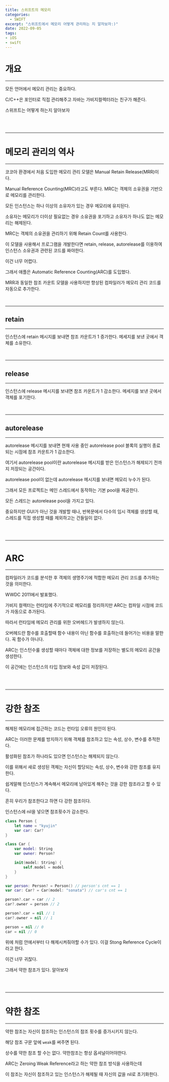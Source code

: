 ```yaml
---
title: 스위프트의 메모리
categories:
  - SWIFT
excerpt: "스위프트에서 메모리 어떻게 관리하는 지 알자보자:)"
date: 2022-09-05
tags:
- iOS
- swift
---
```




# 개요

---

모든 언어에서 메모리 관리는 중요하다.

C/C++은 포인터로 직접 관리해주고 자바는 가비지컬렉터라는 친구가 해준다.

스위프트는 어떻게 하는지 알아보자


<br />
<br />

---

# 메모리 관리의 역사

---

코코아 환경에서 처음 도입한 메모리 관리 모델은 Manual Retain Release(MRR)이다.

Manual Reference Counting(MRC)라고도 부른다. MRC는 객체의 소유권을 기반으로 메모리를 관리한다.

모든 인스턴스는 하나 이상의 소유자가 있는 경우 메모리에 유지된다.

소유자는 메모리가 더이상 필요없는 경우 소유권을 포기하고 소유자가 하나도 없는 메모리는 해제된다.

MRC는 객체의 소유권을 관리하기 위해 Retain Count를 사용한다.

이 모델을 사용해서 프로그램을 개발한다면 retain, release, autorelease를 이용하여 인스턴스 소유권과 관련된 코드를 짜야한다.

이건 너무 어렵다.

그래서 애플은 Automatic Reference Counting(ARC)를 도입했다.

MRR과 동일한 참조 카운트 모델을 사용하지만 향상된 컴파일러가 메모리 관리 코드를 자동으로 추가한다.


<br />

---

## retain

---

인스턴스에 retain 메시지를 보내면 참조 카운트가 1 증가한다. 메세지를 보낸 곳에서 객체를 소유한다.

<br />

---

## release

---

인스턴스에 release 메시지를 보내면 참조 카운트가 1 감소한다. 메세지를 보낸 곳에서 객체를 포기한다.

<br />

---

## autorelease

---

autorelease 메시지를 보내면 현재 사용 중인 autorelease pool 블록의 실행이 종료되는 시점에 참조 카운트가 1 감소한다.

여기서 autorelease pool이란 autorelease 메시지를 받은 인스턴스가 해제되기 전까지 저장되는 공간이다.

autorelease pool이 없는데 autorelease 메시지를 보내면 메모리 누수가 된다.

그래서 모든 프로젝트는 메인 스레드에서 동작하는 기본 pool을 제공한다.

모든 스레드는 autorelease pool을 가지고 있다.

중요하지만 GUI가 아닌 것을 개발할 때나, 반복문에서 다수의 임시 객체를 생성할 때, 스레드를 직접 생성할 때를 제외하고는 건들일이 없다.

<br />
<br />

---

# ARC

---

컴파일러가 코드를 분석한 후 객체의 생명주기에 적합한 메모리 관리 코드를 추가하는 것을 의미한다.

WWDC 2011에서 발표했다.

가비지 컬렉터는 런타임에 주기적으로 메모리를 정리하지만 ARC는 컴파일 시점에 코드가 자동으로 추가된다.

따라서 런타임에 메모리 관리를 위한 오버헤드가 발생하지 않는다.

오버헤드란 함수를 호출할때 함수 내용이 아닌 함수를 호출하는데 들어가는 비용을 말한다. 꼭 함수가 아니다.

ARC는 인스턴수룰 생성할 때마다 객체에 대한 정보를 저장하는 별도의 메모리 공간을 생성한다.

이 공간에는 인스턴스의 타입 정보와 속성 값이 저장된다.

<br />
<br />

---

# 강한 참조

---

해제된 메모리에 접근하는 코드는 런타임 오류의 원인이 된다.

ARC는 이러한 문제를 방지하기 위해 객체를 참조하고 있는 속성, 상수, 변수를 추적한다.

활성화된 참조가 하나라도 있으면 인스턴스는 해제되지 않는다.

이를 위해서 새로 생성된 객체는 자신이 할당되는 속성, 상수, 변수와 강한 참조를 유지한다.

쉽게말해 인스턴스가 계속해서 메모리에 남아있게 해주는 것을 강한 참조라고 할 수 있다.

흔히 우리가 참조한다고 하면 다 강한 참조이다.

인스턴스에 nil을 넣으면 참조횟수가 감소한다.

```swift
class Person {
    let name = "kyujin"
    var car: Car?
}

class Car {
    var model: String
    var owner: Person?

    init(model: String) {
        self.model = model
    }
}

var person: Person? = Person() // person's cnt == 1
var car: Car? = Car(model: "sonata") // car's cnt == 1

person?.car = car // 2
car?.owner = person // 2

person?.car = nil // 1
car?.owner = nil // 1

person = nil // 0
car = nil // 0
```

위에 처럼 안에서부터 다 해제시켜줘야할 수가 있다. 이걸 Stong Reference Cycle이라고 한다.

이건 너무 귀찮다.

그래서 약한 참조가 있다. 알아보자

<br />
<br />

---

# 약한 참조

---

약한 참조는 자신이 참조하는 인스턴스의 참조 횟수를 증가시키지 않는다. 

해당 참조 구문 앞에 `weak`를 써주면 된다.

상수를 약한 참조 할 수는 없다. 약한참조는 항상 옵셔널이어야한다.

ARC는 Zeroing Weak Reference라고 하는 약한 참조 방식을 사용하는데

이 참조는 자신이 참조하고 있는 인스턴스가 해제될 때 자신의 값을 nil로 초기화한다.

